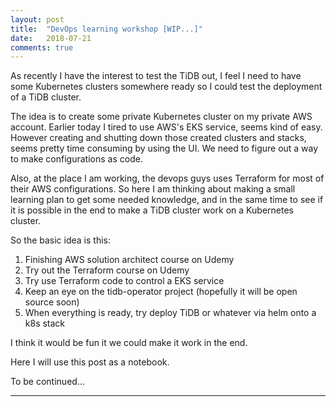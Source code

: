 ```yaml
---
layout: post
title:  "DevOps learning workshop [WIP...]"
date:   2018-07-21
comments: true
---
```


As recently I have the interest to test the TiDB out, I feel I need to have some
Kubernetes clusters somewhere ready so I could test the deployment of a TiDB
cluster.

The idea is to create some private Kubernetes cluster on my private AWS account.
Earlier today I tired to use AWS's EKS service, seems kind of easy. 
However creating and shutting down those created clusters and stacks, seems 
pretty time consuming by using the UI. We need to figure out a way to make
configurations as code.

Also, at the place I am working, the devops guys uses Terraform for most of their
AWS configurations. So here I am thinking about making a small learning plan
to get some needed knowledge, and in the same time to see if it is possible 
in the end to make a TiDB cluster work on a Kubernetes cluster.

So the basic idea is this:

1. Finishing AWS solution architect course on Udemy
1. Try out the Terraform course on Udemy
1. Try use Terraform code to control a EKS service
1. Keep an eye on the tidb-operator project (hopefully it will be open source soon) 
1. When everything is ready, try deploy TiDB or whatever via helm onto a k8s stack
    
I think it would be fun it we could make it work in the end.

Here I will use this post as a notebook.

To be continued...

---